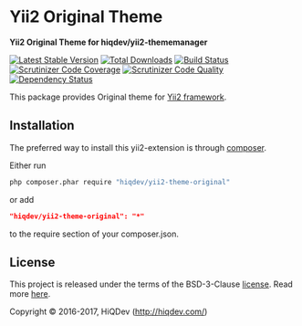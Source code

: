 Yii2 Original Theme
===================

**Yii2 Original Theme for hiqdev/yii2-thememanager**

[![Latest Stable Version](https://poser.pugx.org/hiqdev/yii2-theme-original/v/stable)](https://packagist.org/packages/hiqdev/yii2-theme-original)
[![Total Downloads](https://poser.pugx.org/hiqdev/yii2-theme-original/downloads)](https://packagist.org/packages/hiqdev/yii2-theme-original)
[![Build Status](https://img.shields.io/travis/hiqdev/yii2-theme-original.svg)](https://travis-ci.org/hiqdev/yii2-theme-original)
[![Scrutinizer Code Coverage](https://img.shields.io/scrutinizer/coverage/g/hiqdev/yii2-theme-original.svg)](https://scrutinizer-ci.com/g/hiqdev/yii2-theme-original/)
[![Scrutinizer Code Quality](https://img.shields.io/scrutinizer/g/hiqdev/yii2-theme-original.svg)](https://scrutinizer-ci.com/g/hiqdev/yii2-theme-original/)
[![Dependency Status](https://www.versioneye.com/php/hiqdev:yii2-theme-original/dev-master/badge.svg)](https://www.versioneye.com/php/hiqdev:yii2-theme-original/dev-master)

This package provides Original theme for [Yii2 framework](http://yiiframework.com).

## Installation

The preferred way to install this yii2-extension is through [composer](http://getcomposer.org/download/).

Either run

```sh
php composer.phar require "hiqdev/yii2-theme-original"
```

or add

```json
"hiqdev/yii2-theme-original": "*"
```

to the require section of your composer.json.

## License

This project is released under the terms of the BSD-3-Clause [license](LICENSE).
Read more [here](http://choosealicense.com/licenses/bsd-3-clause).

Copyright © 2016-2017, HiQDev (http://hiqdev.com/)
